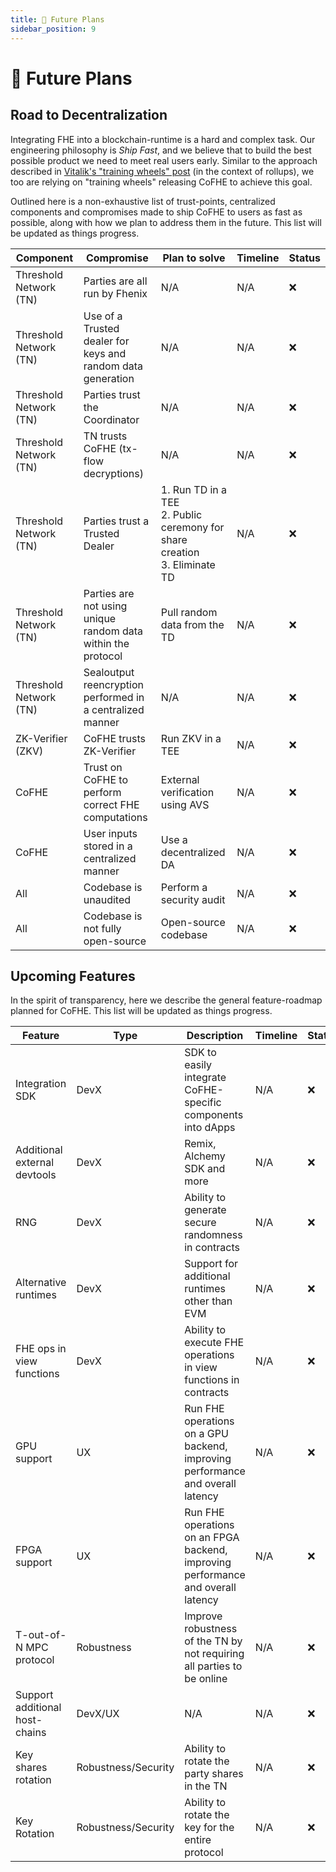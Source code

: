 ```yaml
---
title: 🔮 Future Plans
sidebar_position: 9
---
```


# 🔮 Future Plans

## Road to Decentralization

Integrating FHE into a blockchain-runtime is a hard and complex task. Our engineering philosophy is _Ship Fast_, and we believe that to build the best possible product we need to meet real users early. Similar to the approach described in [Vitalik's "training wheels" post](https://ethereum-magicians.org/t/proposed-milestones-for-rollups-taking-off-training-wheels/11571) (in the context of rollups), we too are relying on "training wheels" releasing CoFHE to achieve this goal.

Outlined here is a non-exhaustive list of trust-points, centralized components and compromises made to ship CoFHE to users as fast as possible, along with how we plan to address them in the future. This list will be updated as things progress.

| Component              | Compromise                                                   | Plan to solve                                                                    | Timeline | Status |
| ---------------------- | ------------------------------------------------------------ | -------------------------------------------------------------------------------- | -------- | ------ |
| Threshold Network (TN) | Parties are all run by Fhenix                                | N/A                                                                              | N/A      | ❌     |
| Threshold Network (TN) | Use of a Trusted dealer for keys and random data generation  | N/A                                                                              | N/A      | ❌     |
| Threshold Network (TN) | Parties trust the Coordinator                                | N/A                                                                              | N/A      | ❌     |
| Threshold Network (TN) | TN trusts CoFHE (tx-flow decryptions)                        | N/A                                                                              | N/A      | ❌     |
| Threshold Network (TN) | Parties trust a Trusted Dealer                               | 1. Run TD in a TEE</br>2. Public ceremony for share creation</br>3. Eliminate TD | N/A      | ❌     |
| Threshold Network (TN) | Parties are not using unique random data within the protocol | Pull random data from the TD                                                     | N/A      | ❌     |
| Threshold Network (TN) | Sealoutput reencryption performed in a centralized manner    | N/A                                                                              | N/A      | ❌     |
| ZK-Verifier (ZKV)      | CoFHE trusts ZK-Verifier                                     | Run ZKV in a TEE                                                                 | N/A      | ❌     |
| CoFHE                  | Trust on CoFHE to perform correct FHE computations           | External verification using AVS                                                  | N/A      | ❌     |
| CoFHE                  | User inputs stored in a centralized manner                   | Use a decentralized DA                                                           | N/A      | ❌     |
| All                    | Codebase is unaudited                                        | Perform a security audit                                                         | N/A      | ❌     |
| All                    | Codebase is not fully open-source                            | Open-source codebase                                                             | N/A      | ❌     |

## Upcoming Features

In the spirit of transparency, here we describe the general feature-roadmap planned for CoFHE. This list will be updated as things progress.

| Feature                        | Type                | Description                                                                      | Timeline | Status |
| ------------------------------ | ------------------- | -------------------------------------------------------------------------------- | -------- | ------ |
| Integration SDK                | DevX                | SDK to easily integrate CoFHE-specific components into dApps                     | N/A      | ❌     |
| Additional external devtools   | DevX                | Remix, Alchemy SDK and more                                                      | N/A      | ❌     |
| RNG                            | DevX                | Ability to generate secure randomness in contracts                               | N/A      | ❌     |
| Alternative runtimes           | DevX                | Support for additional runtimes other than EVM                                   | N/A      | ❌     |
| FHE ops in view functions      | DevX                | Ability to execute FHE operations in view functions in contracts                 | N/A      | ❌     |
| GPU support                    | UX                  | Run FHE operations on a GPU backend, improving performance and overall latency   | N/A      | ❌     |
| FPGA support                   | UX                  | Run FHE operations on an FPGA backend, improving performance and overall latency | N/A      | ❌     |
| T-out-of-N MPC protocol        | Robustness          | Improve robustness of the TN by not requiring all parties to be online           | N/A      | ❌     |
| Support additional host-chains | DevX/UX             | N/A                                                                              | N/A      | ❌     |
| Key shares rotation            | Robustness/Security | Ability to rotate the party shares in the TN                                     | N/A      | ❌     |
| Key Rotation                   | Robustness/Security | Ability to rotate the key for the entire protocol                                | N/A      | ❌     |
